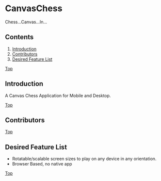 # CanvasChess

Chess...Canvas...In...

## Contents

1. [Introduction](#introduction)
1. [Contributors](#contributors)
1. [Desired Feature List](#desired-feature-list)

[Top](#top)

## Introduction

A Canvas Chess Application for Mobile and Desktop.

[Top](#top)

## Contributors

[Top](#top)

## Desired Feature List

* Rotatable/scalable screen sizes to play on any device in any orientation. 
* Browser Based, no native app

[Top](#top)
